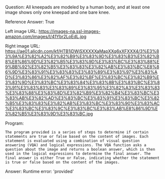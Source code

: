 Question: All kneepads are modeled by a human body, and at least one image shows only one kneepad and one bare knee.

Reference Answer: True

Left image URL: https://images-na.ssl-images-amazon.com/images/I/41Ybr2LoEdL.jpg

Right image URL: https://ae01.alicdn.com/kf/HTB1jDWjSXXXXXaMapXXq6xXFXXX4/3%E3%83%9A%E3%82%A2%E3%82%B9%E3%83%9D%E3%83%B3%E3%82%B8%E8%86%9D%E3%82%B5%E3%83%9D%E3%83%BC%E3%83%88%E9%BB%92%E3%82%B5%E3%83%83%E3%82%AB%E3%83%BC%E8%86%9D%E3%83%91%E3%83%83%E3%83%89%E3%83%97%E3%83%AD%E3%83%86%E3%82%AF%E3%82%BF%E3%83%BC%E3%82%B9%E3%83%9D%E3%83%BC%E3%83%84%E3%83%8B%E3%83%BC%E3%83%91%E3%83%83%E3%83%89%E3%83%95%E3%82%A3%E3%83%83%E3%83%88%E3%83%8D%E3%82%B9%E3%82%B4%E3%83%BC%E3%83%AB%E3%82%AD%E3%83%BC%E3%83%91%E3%83%BC%E3%82%B5%E3%83%83%E3%82%AB%E3%83%BC%E3%83%90%E3%83%AC%E3%83%BC%E3%83%9C%E3%83%BC%E3%83%AB%E8%86%9D%E3%82%B5%E3%83%9D%E3%83%BC.jpg

Program:

```
The program provided is a series of steps to determine if certain statements are true or false based on the content of images. Each statement is evaluated using a combination of visual question answering (VQA) and logical expressions. The VQA function asks a question about the image and returns a boolean answer, which is then used in the logical expressions to determine the final answer. The final answer is either True or False, indicating whether the statement is true or false based on the content of the images.
```
Answer: Runtime error: 'provided'

